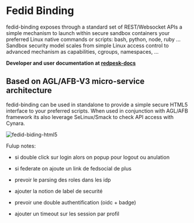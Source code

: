 # Fedid Binding

fedid-binding exposes through a standard set of REST/Websocket APIs a simple mechanism to launch within secure sandbox containers your preferred Linux native commands or scripts: bash, python, node, ruby ...
Sandbox security model scales from simple Linux access control to advanced mechanism as capabilities, cgroups, namespaces, ...

**Developer and user documentation at [redpesk-docs](http://docs.redpesk.bzh/docs/en/master/apis-services/fedid-binding/fedid_binding_doc.html)**

## Based on AGL/AFB-V3 micro-service architecture

fedid-binding can be used in standalone to provide a simple secure HTML5 interface to your preferred scripts. When used in conjunction with AGL/AFB framework its also leverage SeLinux/Smack to check API access with Cynara.

![fedid-biding-html5](docs/assets/fedid-binding-dirconf.jpg)


Fulup notes:
 * si double click sur login alors on popup pour logout ou anulation
 
 * si federate on ajoute un link de fedsocial de plus

 * prevoir le parsing des roles dans les idp
 * ajouter la notion de label de securité

 * prevoir une double authentification (oidc + badge)

 * ajouter un timeout sur les session par profil 
